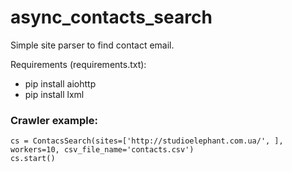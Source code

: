 # async_contacts_search

Simple site parser to find contact email.

Requirements (requirements.txt):
  - pip install aiohttp
  - pip install lxml

### Crawler example:
```
cs = ContacsSearch(sites=['http://studioelephant.com.ua/', ], workers=10, csv_file_name='contacts.csv')
cs.start()
```
